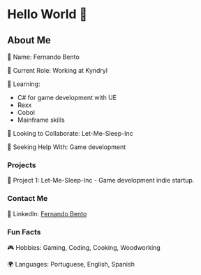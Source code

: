 # Hello World 👋

## About Me
🤖 Name: Fernando Bento

🔭 Current Role: Working at Kyndryl

🌱 Learning:
- C# for game development with UE
- Rexx
- Cobol
- Mainframe skills

👯 Looking to Collaborate: Let-Me-Sleep-Inc

🤔 Seeking Help With: Game development

### Projects
🚀 Project 1: Let-Me-Sleep-Inc - Game development indie startup.

### Contact Me
💼 LinkedIn: [Fernando Bento](https://www.linkedin.com/in/fernando-bento/)

### Fun Facts
🎮 Hobbies: Gaming, Coding, Cooking, Woodworking

🌍 Languages: Portuguese, English, Spanish

